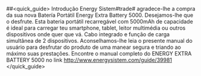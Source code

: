 ##<quick_guide> Introdução
Energy Sistem#trade# agradece-lhe a compra da sua nova Batería Portátil Energy Extra Battery 5000. Desejamos-lhe que o desfrute. Esta bateria portátil recarregável com 5000mAh de capacidade é ideal para carregar teu smartphone, tablet, leitor multimédia ou outros dispositivos onde quer que vá. Cabo integrado e função de carga simultânea de 2 dispositivos. Aconselhamos-lhe leia o presente manual do usuário para desfrutar do produto de uma manear segura e triando ao máximo suas prestações. Encontre o manual completo do ENERGY EXTRA BATTERY 5000 no link http://www.energysistem.com/guide/39981
</quick_guide>
